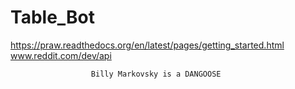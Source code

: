 Table_Bot
=========

https://praw.readthedocs.org/en/latest/pages/getting_started.html
www.reddit.com/dev/api



                      Billy Markovsky is a DANGOOSE
